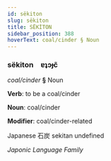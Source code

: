 ```yaml
---
id: sëkiton
slug: sëkiton
title: SËKİTON
sidebar_position: 388
hoverText: coal/cinder § Noun
---
```


### sëkiton&emsp;<span kind="abugida">ɐʇɔɟc̃</span>

*coal/cinder* **§** Noun

**Verb**: to be a coal/cinder

**Noun**: coal/cinder

**Modifier**: coal/cinder-related

Japanese 石炭 sekitan undefined

*Japonic Language Family*